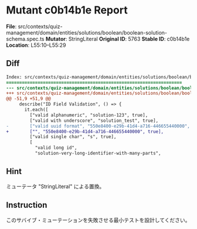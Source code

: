 # Mutant c0b14b1e Report

**File**: src/contexts/quiz-management/domain/entities/solutions/boolean/boolean-solution-schema.spec.ts
**Mutator**: StringLiteral
**Original ID**: 5763
**Stable ID**: c0b14b1e
**Location**: L55:10–L55:29

## Diff

```diff
Index: src/contexts/quiz-management/domain/entities/solutions/boolean/boolean-solution-schema.spec.ts
===================================================================
--- src/contexts/quiz-management/domain/entities/solutions/boolean/boolean-solution-schema.spec.ts	original
+++ src/contexts/quiz-management/domain/entities/solutions/boolean/boolean-solution-schema.spec.ts	mutated #5763
@@ -51,9 +51,9 @@
     describe("ID Field Validation", () => {
       it.each([
         ["valid alphanumeric", "solution-123", true],
         ["valid with underscore", "solution_test", true],
-        ["valid uuid format", "550e8400-e29b-41d4-a716-446655440000", true],
+        ["", "550e8400-e29b-41d4-a716-446655440000", true],
         ["valid single char", "s", true],
         [
           "valid long id",
           "solution-very-long-identifier-with-many-parts",
```

## Hint

ミューテータ "StringLiteral" による置換。

## Instruction

このサバイブ・ミューテーションを失敗させる最小テストを設計してください。
